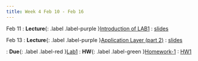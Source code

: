 ```yaml
---
title: Week 4 Feb 10 - Feb 16
---
```

Feb 11
: **Lecture**{: .label .label-purple }[Introduction of LAB1](#)
  : [slides](#)



Feb 13
: **Lecture**{: .label .label-purple }[Application Layer (part 2)](#)
  : [slides](#)

: **Due**{: .label .label-red }[Lab1](#)
: **HW**{: .label .label-green }[Homework-1](#)
  : [HW1](https://xieyaxiongfly.github.io/CSE_589_Spring_25/assets/hw/CSE589_sp2025_hw1.pdf)

